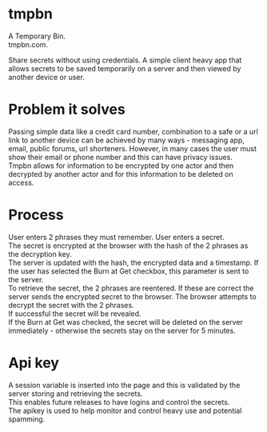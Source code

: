 # tmpbn
A Temporary Bin.  
tmpbn.com. 

Share secrets without using credentials.
A simple client heavy app that allows secrets to be saved temporarily on a server and then viewed by another device or user.  

Problem it solves
=================
Passing simple data like a credit card number, combination to a safe or a url link to another device can be achieved by many ways - messaging app, email, public forums, url shorteners. However, in many cases the user must show their email or phone number and this can have privacy issues.  
Tmpbn allows for information to be encrypted by one actor and then decrypted by another actor and for this information to be deleted on access.

Process
=======
User enters 2 phrases they must remember. 
User enters a secret.  
The secret is encrypted at the browser with the hash of the 2 phrases as the decryption key.  
The server is updated with the hash, the encrypted data and a timestamp.
If the user has selected the Burn at Get checkbox, this parameter is sent to the server.  
To retrieve the secret, the 2 phrases are reentered. If these are correct the server sends the encrypted secret to the browser.
The browser attempts to decrypt the secret with the 2 phrases.  
If successful the secret will be revealed.  
If the Burn at Get was checked, the secret will be deleted on the server immediately - otherwise the secrets stay on the server for 5 minutes.

Api key
=======
A session variable is inserted into the page and this is validated by the server storing and retrieving the secrets.  
This enables future releases to have logins and control the secrets.  
The apikey is used to help monitor and control heavy use and potential spamming.  
